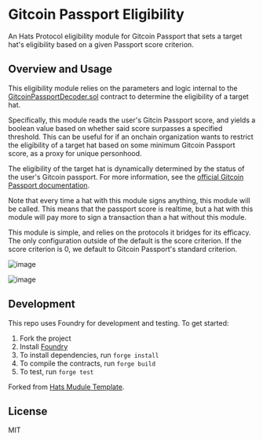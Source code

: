 # Gitcoin Passport Eligibility

An Hats Protocol eligibility module for Gitcoin Passport that sets a target hat's eligibility based on a given Passport score criterion.

## Overview and Usage

This eligibility module relies on the parameters and logic internal to the [GitcoinPassportDecoder.sol](https://github.com/gitcoinco/eas-proxy/blob/056a246b8c68ccdf1d16d033f1c0cd1a807cea4a/contracts/GitcoinPassportDecoder.sol) contract to determine the eligibility of a target hat.

Specifically, this module reads the user's Gitcin Passport score, and yields a boolean value based on whether said score surpasses a specified threshold. This can be useful for if an onchain organization wants to restrict the eligibility of a target hat based on some minimum Gitcoin Passport score, as a proxy for unique personhood.

The eligibility of the target hat is dynamically determined by the status of the user's Gitcoin passport. For more information, see the [official Gitcoin Passport documentation](https://docs.passport.gitcoin.co/building-with-passport/passport-api/api-reference#refreshing-scores).

Note that every time a hat with this module signs anything, this module will be called. This means that the passport score is realtime, but a hat with this module will pay more to sign a transaction than a hat without this module.

This module is simple, and relies on the protocols it bridges for its efficacy. The only configuration outside of the default is the score criterion. If the score criterion is 0, we default to Gitcoin Passport's standard criterion.

![image](https://github.com/daocoa/gitcoin-passport-eligibility/assets/3211305/e6753cc5-c819-412d-9687-9fc5a706e139)

![image](https://github.com/daocoa/gitcoin-passport-eligibility/assets/3211305/faf155da-424b-44d2-86ed-b62148b40af2)

## Development

This repo uses Foundry for development and testing. To get started:

1. Fork the project
2. Install [Foundry](https://book.getfoundry.sh/getting-started/installation)
3. To install dependencies, run `forge install`
4. To compile the contracts, run `forge build`
5. To test, run `forge test`

Forked from [Hats Mudule Template](https://github.com/Hats-Protocol/hats-module-template).

## License

MIT
